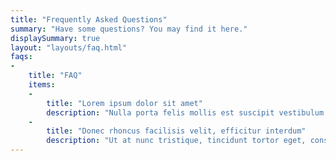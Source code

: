 ```yaml
---
title: "Frequently Asked Questions"
summary: "Have some questions? You may find it here."
displaySummary: true
layout: "layouts/faq.html"
faqs:
-
    title: "FAQ"
    items:
    -
        title: "Lorem ipsum dolor sit amet"
        description: "Nulla porta felis mollis est suscipit vestibulum. Integer fermentum ullamcorper leo a pulvinar."
    -
        title: "Donec rhoncus facilisis velit, efficitur interdum"
        description: "Ut at nunc tristique, tincidunt tortor eget, consequat magna. Phasellus cursus nisi et orci porttitor feugiat. Etiam porttitor consequat sapien eu elementum. Nulla in interdum enim, non molestie tellus. In id sagittis nulla. Morbi ultrices eros libero, quis vehicula mauris egestas vitae. Fusce varius tortor risus. Aliquam id cursus massa."
---
```

